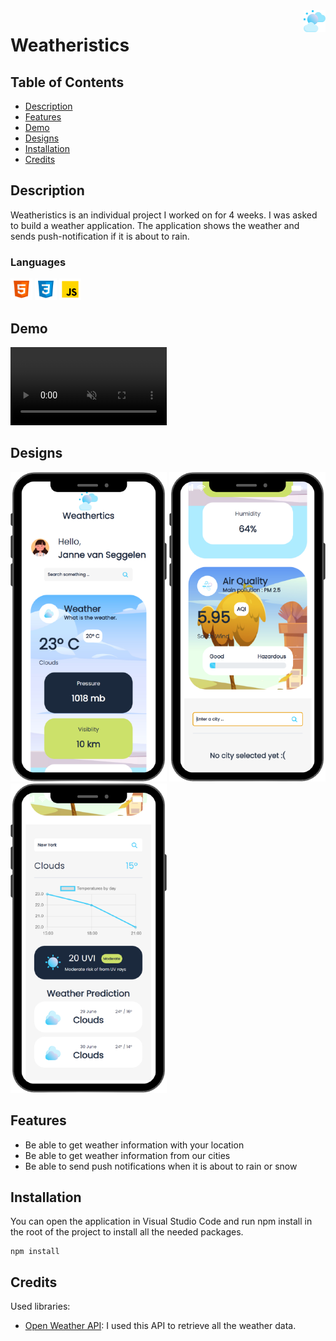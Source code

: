 <img align="right" src="../Portfolio/assets/projects/weatheristics-logo.png" width="35" />

# Weatheristics

## Table of Contents
- [Description](#description)
- [Features](#features)
- [Demo](#demo)
- [Designs](#designs)
- [Installation](#installation)
- [Credits](#credits)

## Description
Weatheristics is an individual project I worked on for 4 weeks. I was asked to build a weather application. The application shows the weather and sends push-notification if it is about to rain.

### Languages

<p float="left">
    <img src="../Portfolio/assets/icons/skills/html.svg" width="35" />
    <img src="../Portfolio/assets/icons/skills/css.svg" width="35" />
    <img src="../Portfolio/assets/icons/skills/js.svg" width="35" />
</p>

## Demo
<p float="left">
    <video loop muted autoplay src="../Portfolio/assets/projects/weatheristics/weatheristics.mp4" width="250"></video>
</p>

## Designs
<p float="left">
    <img src="../Portfolio/assets/projects/weatheristics/weatheristics1.png" width="250" />
    <img src="../Portfolio/assets/projects/weatheristics/weatheristics2.png" width="250" />
     <img src="../Portfolio/assets/projects/weatheristics/weatheristics3.png" width="250" />
</p>

## Features
- Be able to get weather information with your location
- Be able to get weather information from our cities
- Be able to send push notifications when it is about to rain or snow


## Installation
You can open the application in Visual Studio Code and run npm install in the root of the project to install all the needed packages.
```
npm install
```

## Credits 
Used libraries:
- [Open Weather API](https://openweathermap.org/api): I used this API to retrieve all the weather data.

